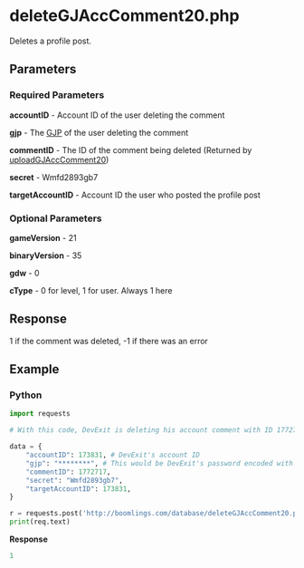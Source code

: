 # deleteGJAccComment20.php

Deletes a profile post.

## Parameters

### Required Parameters

**accountID** - Account ID of the user deleting the comment

**gjp** - The [GJP](/topics/encryption/gjp.md) of the user deleting the comment

**commentID** - The ID of the comment being deleted (Returned by [uploadGJAccComment20](/endpoints/uploadGJAccComment20.md))

**secret** - Wmfd2893gb7

**targetAccountID** - Account ID the user who posted the profile post

### Optional Parameters

**gameVersion** - 21

**binaryVersion** - 35

**gdw** - 0

**cType** - 0 for level, 1 for user. Always 1 here

## Response

1 if the comment was deleted, -1 if there was an error

## Example

<!-- tabs:start -->

### **Python**

```py
import requests

# With this code, DevExit is deleting his account comment with ID 1772717

data = {
    "accountID": 173831, # DevExit's account ID
    "gjp": "********", # This would be DevExit's password encoded with GJP encryption
    "commentID": 1772717,
    "secret": "Wmfd2893gb7",
    "targetAccountID": 173831,
}

r = requests.post('http://boomlings.com/database/deleteGJAccComment20.php', data=data)
print(req.text)
```

**Response**
```py
1
```

<!-- tabs:end -->
